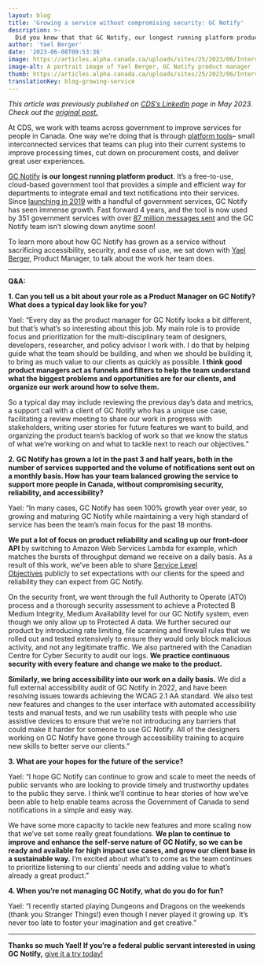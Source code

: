 ```yaml
---
layout: blog
title: 'Growing a service without compromising security: GC Notify'
description: >-
  Did you know that that GC Notify, our longest running platform product, is now being used by over 350 government services? Yael Berger (Product Manager) shares more on the growth of the product.
author: 'Yael Berger'
date: '2023-06-08T09:53:36'
image: https://articles.alpha.canada.ca/uploads/sites/25/2023/06/InterviewYael_1200X628_FIP_Blog_Post_EN.png
image-alt: A portrait image of Yael Berger, GC Notify product manager
thumb: https://articles.alpha.canada.ca/uploads/sites/25/2023/06/InterviewYael_1200X628_FIP_Blog_Post_EN.png
translationKey: blog-growing-service
---
```


<p><em>This article was previously published on <a href="https://www.linkedin.com/company/cds-snc/">CDS&#8217;s LinkedIn</a> page in May 2023. Check out the <a href="https://www.linkedin.com/pulse/growing-service-without-compromising-security-gc-notify-cds-snc%3FtrackingId=kpzRR5%252FF8vczsUsctiiRgQ%253D%253D/?trackingId=kpzRR5%2FF8vczsUsctiiRgQ%3D%3D">original post.</a></em></p>



<p>At CDS, we work with teams across government to improve services for people in Canada. One way we’re doing that is through&nbsp;<a href="https://digital.canada.ca/product-suite/">platform tools</a>– small interconnected services that teams can plug into their current systems to improve processing times, cut down on procurement costs, and deliver great user experiences.<strong>&nbsp;</strong></p>



<p><a href="https://notification.canada.ca/?utm_source=EN_May2023_NotifyLinkedIn&amp;utm_medium=LinkedIn+&amp;utm_campaign=EN_May2023_NotifyLinkedIn&amp;utm_id=CDS_Interviews">GC Notify</a> <strong>is our longest running platform product</strong>. It’s a free-to-use, cloud-based government tool that provides a simple and efficient way for departments to integrate email and text notifications into their services. Since <a href="https://digital.canada.ca/2019/11/26/introducing-notify/">launching in 2019</a> with a handful of government services, GC Notify has seen immense growth. Fast forward 4 years, and the tool is now used by 351 government services with over <a href="https://notification.canada.ca/activity?utm_source=EN_Notify_interview-with-product-manager&amp;utm_medium=Blog+post&amp;utm_campaign=CDS_Blogs&amp;utm_id=Notify_activity-metrics" target="_blank" rel="noreferrer noopener">87 million messages sent</a> and the GC Notify team isn’t slowing down anytime soon!</p>



<p>To learn more about how GC Notify has grown as a service without sacrificing accessibility, security, and ease of use, we sat down with&nbsp;<a href="https://www.linkedin.com/in/yael-berger-5791a455?miniProfileUrn=urn%3Ali%3Afs_miniProfile%3AACoAAAuYpC0B7UuaLNuQ_wDIgFLmzcpvwsJokwk">Yael Berger</a>, Product Manager, to talk about the work her team does.&nbsp;</p>



<hr class="wp-block-separator has-alpha-channel-opacity" />



<p><strong>Q&amp;A:</strong></p>



<p><strong>1. Can you tell us a bit about your role as a Product Manager on GC Notify? What does a typical day look like for you?</strong></p>



<p>Yael: &#8220;Every day as the product manager for GC Notify looks a bit different, but that’s what’s so interesting about this job. My main role is to provide focus and prioritization for the multi-disciplinary team of designers, developers, researcher, and policy advisor I work with. I do that by helping guide what the team should be building, and when we should be building it, to bring as much value to our clients as quickly as possible.<strong>&nbsp;I think good product managers act as funnels and filters to help the team understand what the biggest problems and opportunities are for our clients, and organize our work around how to solve them.</strong>&nbsp;</p>



<p>So a typical day may include reviewing the previous day’s data and metrics, a support call with a client of GC Notify who has a unique use case, facilitating a review meeting to share our work in progress with stakeholders, writing user stories for future features we want to build, and organizing the product team’s backlog of work so that we know the status of what we’re working on and what to tackle next to reach our objectives.&#8221;&nbsp;</p>



<p><strong>2. GC Notify has grown a lot in the past 3 and half years, both in the number of services supported and the volume of notifications sent out on a monthly basis. How has your team balanced growing the service to support more people in Canada, without compromising security, reliability, and accessibility?</strong></p>



<p>Yael: &#8220;In many cases, GC Notify has seen 100% growth year over year, so growing and maturing GC Notify while maintaining a very high standard of service has been the team’s main focus for the past 18 months.&nbsp;</p>



<p><strong>We put a lot of focus on product reliability and scaling up our front-door API&nbsp;</strong>by switching to Amazon Web Services Lambda for example, which matches the bursts of throughput demand we receive on a daily basis. As a result of this work, we’ve been able to share&nbsp;<a href="https://notification.canada.ca/service-level-objectives">Service Level Objectives</a>&nbsp;publicly to set expectations with our clients for the speed and reliability they can expect from GC Notify.&nbsp;</p>



<p>On the security front, we went through the full Authority to Operate (ATO) process and a thorough security assessment to achieve a Protected B Medium Integrity, Medium Availability level for our GC Notify system, even though we only allow up to Protected A data. We further secured our product by introducing rate limiting, file scanning and firewall rules that we rolled out and tested extensively to ensure they would only block malicious activity, and not any legitimate traffic. We also partnered with the Canadian Centre for Cyber Security to audit our logs.&nbsp;<strong>We practice continuous security with every feature and change we make to the product.</strong>&nbsp;</p>



<p><strong>Similarly, we bring accessibility into our work on a daily basis.</strong>&nbsp;We did a full external accessibility audit of GC Notify in 2022, and have been resolving issues towards achieving the WCAG 2.1 AA standard. We also test new features and changes to the user interface with automated accessibility tests and manual tests, and we run usability tests with people who use assistive devices to ensure that we’re not introducing any barriers that could make it harder for someone to use GC Notify. All of the designers working on GC Notify have gone through accessibility training to acquire new skills to better serve our clients.&#8221; &nbsp;</p>



<p><strong>3. What are your hopes for the future of the service?</strong></p>



<p>Yael: &#8220;I hope GC Notify can continue to grow and scale to meet the needs of public servants who are looking to provide timely and trustworthy updates to the public they serve. I think we’ll continue to hear stories of how we’ve been able to help enable teams across the Government of Canada to send notifications in a simple and easy way.&nbsp;</p>



<p>We have some more capacity to tackle new features and more scaling now that we’ve set some really great foundations.&nbsp;<strong>We plan to continue to improve and enhance the self-serve nature of GC Notify, so we can be ready and available for high impact use cases, and grow our client base in a sustainable way.</strong>&nbsp;I’m excited about what’s to come as the team continues to prioritize listening to our clients’ needs and adding value to what’s already a great product.&#8221;</p>



<p><strong>4. When you’re not managing GC Notify, what do you do for fun?</strong></p>



<p>Yael: &#8220;I recently started playing Dungeons and Dragons on the weekends (thank you Stranger Things!) even though I never played it growing up. It’s never too late to foster your imagination and get creative.&#8221;&nbsp;</p>



<hr class="wp-block-separator has-alpha-channel-opacity" />



<p><strong>Thanks so much Yael! If you&#8217;re a federal public servant interested in using GC Notify,</strong>&nbsp;<a href="https://notification.canada.ca/?utm_source=EN_May2023_NotifyLinkedIn&amp;utm_medium=LinkedIn+&amp;utm_campaign=EN_May2023_NotifyLinkedIn&amp;utm_id=CDS_Interviews">give it a try today!</a></p>

